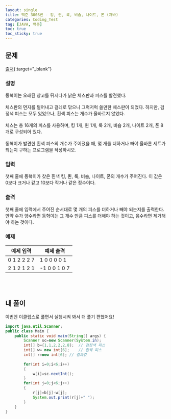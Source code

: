 ```yaml
---
layout: single
title: 백준 3003번 - 킹, 퀸, 룩, 비숍, 나이트, 폰 (자바)
categories: Coding_Test
tag: [JAVA, 백준]
toc: true
toc_sticky: true
---
```


## 문제
[출처](https://www.acmicpc.net/problem/3003){:target="_blank"}
### 설명
동혁이는 오래된 창고를 뒤지다가 낡은 체스판과 피스를 발견했다.
<br/><br/>
체스판의 먼지를 털어내고 걸레로 닦으니 그럭저럭 쓸만한 체스판이 되었다. 하지만, 검정색 피스는 모두 있었으나, 흰색 피스는 개수가 올바르지 않았다.
<br/><br/>
체스는 총 16개의 피스를 사용하며, 킹 1개, 퀸 1개, 룩 2개, 비숍 2개, 나이트 2개, 폰 8개로 구성되어 있다.
<br/><br/>
동혁이가 발견한 흰색 피스의 개수가 주어졌을 때, 몇 개를 더하거나 빼야 올바른 세트가 되는지 구하는 프로그램을 작성하시오.

### 입력
첫째 줄에 동혁이가 찾은 흰색 킹, 퀸, 룩, 비숍, 나이트, 폰의 개수가 주어진다. 이 값은 0보다 크거나 같고 10보다 작거나 같은 정수이다.

### 출력
첫째 줄에 입력에서 주어진 순서대로 몇 개의 피스를 더하거나 빼야 되는지를 출력한다. 만약 수가 양수라면 동혁이는 그 개수 만큼 피스를 더해야 하는 것이고, 음수라면 제거해야 하는 것이다.

### 예제

예제 입력|예제 출력
---|---
0 1 2 2 2 7|1 0 0 0 0 1
2 1 2 1 2 1|-1 0 0 1 0 7

<br/><br/>

## 내 풀이
이번엔 이클립스로 풀면서 실행시켜 봐서 더 풀기 편했어요!
```java
import java.util.Scanner;
public class Main {
	public static void main(String[] args) {
		Scanner sc=new Scanner(System.in);
		int[] b={1,1,2,2,2,8};  // 검정색 피스
		int[] w= new int[6];    // 흰색 피스
		int[] r=new int[6]; // 결과값
		
		for(int i=0;i<6;i++)
		{
			w[i]=sc.nextInt();
		}
		for(int j=0;j<6;j++)
		{
			r[j]=b[j]-w[j];
			System.out.print(r[j]+" ");
		}
	}
}
```